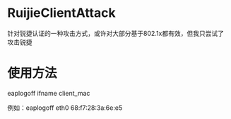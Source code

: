# RuijieClientAttack

针对锐捷认证的一种攻击方式，或许对大部分基于802.1x都有效，但我只尝试了攻击锐捷

# 使用方法

eaplogoff ifname client_mac

例如：eaplogoff eth0 68:f7:28:3a:6e:e5
    

